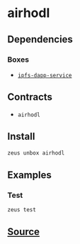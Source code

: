 
airhodl 
====================




## Dependencies
### Boxes
* [`ipfs-dapp-service`](ipfs-dapp-service.md)


## Contracts
* `airhodl`
## Install
```bash
zeus unbox airhodl
```
## Examples
### Test 
```bash
zeus test
```





## [Source](https://github.com/liquidapps-io/zeus-sdk/tree/master/boxes/groups/undefined/airhodl)
